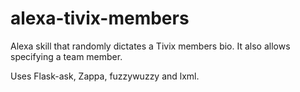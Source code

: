 # alexa-tivix-members
Alexa skill that randomly dictates a Tivix members bio.
It also allows specifying a team member.

Uses Flask-ask, Zappa, fuzzywuzzy and lxml.
